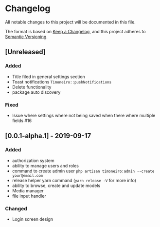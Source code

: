 # Changelog
All notable changes to this project will be documented in this file.

The format is based on [Keep a Changelog](https://keepachangelog.com/en/1.0.0/),
and this project adheres to [Semantic Versioning](https://semver.org/spec/v2.0.0.html).

## [Unreleased]
### Added
- Title filed in general settings section
- Toast notifications `Timoneiro::pushNotifications`
- Delete functionality
- package auto discovery

### Fixed
- Issue where settings where not being saved when there where multiple fields #16

## [0.0.1-alpha.1] - 2019-09-17
### Added
- authorization system
- ability to manage users and roles
- command to create admin user `php artisan timoneiro:admin --create your@email.com`
- release helper yarn command (`yarn release -V` for more info)
- ability to browse, create and update models
- Media manager
- file input handler

### Changed
- Login screen design
